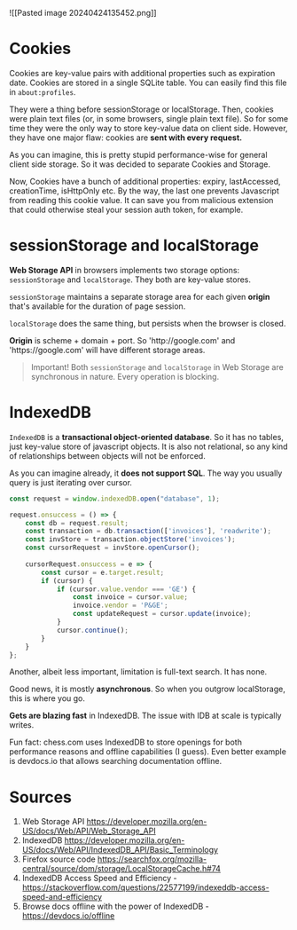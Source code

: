 ![[Pasted image 20240424135452.png]]
# Cookies
Cookies are key-value pairs with additional properties such as expiration date. Cookies are stored in a single SQLite table. You can easily find this file in `about:profiles`.

They were a thing before sessionStorage or localStorage. Then, cookies were plain text files (or, in some browsers, single plain text file). So for some time they were the only way to store key-value data on client side. However, they have one major flaw: cookies are **sent with every request.** 

As you can imagine, this is pretty stupid performance-wise for general client side storage. So it was decided to separate Cookies and Storage.

Now, Cookies have a bunch of additional properties: expiry, lastAccessed, creationTime, isHttpOnly etc. By the way, the last one prevents Javascript from reading this cookie value. It can save you from malicious extension that could otherwise steal your session auth token, for example.
# sessionStorage and localStorage
**Web Storage API** in browsers implements two storage options: `sessionStorage` and `localStorage`. They both are key-value stores.

`sessionStorage`  maintains a separate storage area for each given **origin** that's available for the duration of page session.

`localStorage` does the same thing, but persists when the browser is closed.

**Origin** is scheme + domain + port. So 'http:/\/google.com' and 'https:\//google.com' will have different storage areas.

> Important! Both `sessionStorage` and `localStorage` in Web Storage are synchronous in nature. Every operation is blocking.
# IndexedDB
`IndexedDB` is a **transactional object-oriented database**. So it has no tables, just key-value store of javascript objects. It is also not relational, so any kind of relationships between objects will not be enforced.

As you can imagine already, it **does not support SQL**. The way you usually query is just iterating over cursor.
``` js
const request = window.indexedDB.open("database", 1);

request.onsuccess = () => {  
    const db = request.result;  
    const transaction = db.transaction(['invoices'], 'readwrite');  
    const invStore = transaction.objectStore('invoices');  
    const cursorRequest = invStore.openCursor();
    
    cursorRequest.onsuccess = e => {  
        const cursor = e.target.result;  
        if (cursor) {  
            if (cursor.value.vendor === 'GE') {  
                const invoice = cursor.value;  
                invoice.vendor = 'P&GE';  
                const updateRequest = cursor.update(invoice);  
            }  
            cursor.continue();  
        }  
    }  
};
```

Another, albeit less important, limitation is full-text search. It has none.

Good news, it is mostly **asynchronous**. So when you outgrow localStorage, this is where you go.

**Gets are blazing fast** in IndexedDB. The issue with IDB at scale is typically writes.

Fun fact: chess.com uses IndexedDB to store openings for both performance reasons and offline capabilities (I guess). 
Even better example is devdocs.io that allows searching documentation offline.

# Sources
1. Web Storage API https://developer.mozilla.org/en-US/docs/Web/API/Web_Storage_API
2. IndexedDB https://developer.mozilla.org/en-US/docs/Web/API/IndexedDB_API/Basic_Terminology
3. Firefox source code https://searchfox.org/mozilla-central/source/dom/storage/LocalStorageCache.h#74
4. IndexedDB Access Speed and Efficiency - https://stackoverflow.com/questions/22577199/indexeddb-access-speed-and-efficiency
5. Browse docs offline with the power of IndexedDB - https://devdocs.io/offline